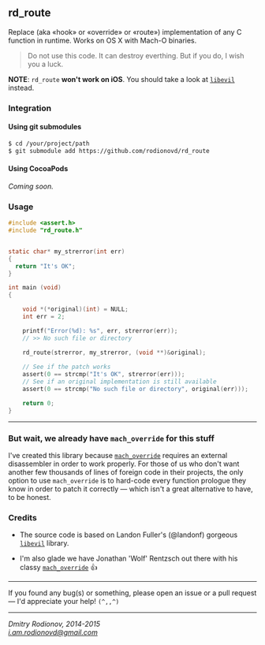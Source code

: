 ## rd_route  
Replace (aka «hook» or «override» or «route») implementation of any C function in runtime. Works on OS X with Mach-O binaries.

> Do not use this code. It can destroy everthing.
> But if you do, I wish you a luck.
  
**NOTE**: `rd_route` **won't work on iOS**.  You should take a look at [`libevil`](https://github.com/landonf/libevil_patch) instead.


### Integration
 
#### Using git submodules

```bash
$ cd /your/project/path
$ git submodule add https://github.com/rodionovd/rd_route
```

#### Using CocoaPods

*Coming soon.*

### Usage 

```c
#include <assert.h>
#include "rd_route.h"


static char* my_strerror(int err)
{
  return "It's OK";
}

int main (void)
{

    void *(*original)(int) = NULL;
    int err = 2;

    printf("Error(%d): %s", err, strerror(err));
    // >> No such file or directory

    rd_route(strerror, my_strerror, (void **)&original);
    
    // See if the patch works
    assert(0 == strcmp("It's OK", strerror(err)));
    // See if an original implementation is still available
    assert(0 == strcmp("No such file or directory", original(err)));

    return 0;
}
```

----

### But wait, we already have `mach_override` for this stuff

I've created this library because [`mach_override`](https://github.com/rentzsch/mach_override) requires an external disassembler in order to work properly. For those of us who don't want another few thousands of lines of foreign code in their projects, the only option to use `mach_override` is to hard-code every function prologue they know in order to patch it correctly — which isn't a great alternative to have, to be honest.

### Credits

 * The source code is based on Landon Fuller's (@landonf) gorgeous [`libevil`](https://github.com/landonf/libevil_patch) library.  
  
 * I'm also glade we have Jonathan 'Wolf' Rentzsch out there with his classy [`mach_override`](https://github.com/rentzsch/mach_override) :+1:  

------

If you found any bug(s) or something, please open an issue or a pull request — I'd appreciate your help! `(^,,^)`

------

*Dmitry Rodionov, 2014-2015*  
*i.am.rodionovd@gmail.com*

